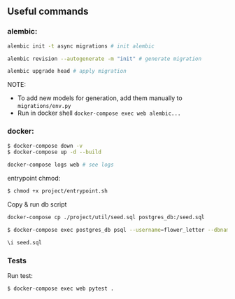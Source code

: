 ## Useful commands
### alembic:
```bash
alembic init -t async migrations # init alembic

alembic revision --autogenerate -m "init" # generate migration

alembic upgrade head # apply migration
```
NOTE: 
- To add new models for generation, add them manually to `migrations/env.py`
- Run in docker shell `docker-compose exec web alembic...`

### docker:
```bash
$ docker-compose down -v
$ docker-compose up -d --build

docker-compose logs web # see logs
```

entrypoint chmod:
```bash
$ chmod +x project/entrypoint.sh
```

Copy & run db script
```bash
docker-compose cp ./project/util/seed.sql postgres_db:/seed.sql

$ docker-compose exec postgres_db psql --username=flower_letter --dbname=flower_letter

\i seed.sql
```

### Tests
Run test:
```bash
$ docker-compose exec web pytest .
```
